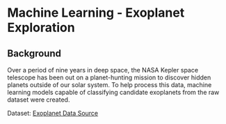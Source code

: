 # Machine Learning - Exoplanet Exploration

## Background

Over a period of nine years in deep space, the NASA Kepler space telescope has been out on a planet-hunting mission to discover hidden planets outside of our solar system.  To help process this data, machine learning models capable of classifying candidate exoplanets from the raw dataset were created.

Dataset:  [Exoplanet Data Source](https://www.kaggle.com/nasa/kepler-exoplanet-search-results)


